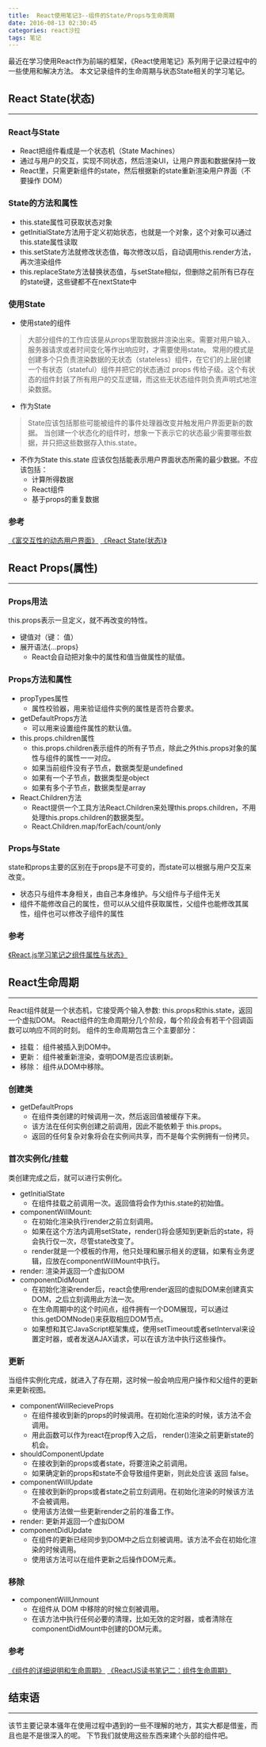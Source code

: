 ```yaml
---
title:  React使用笔记3--组件的State/Props与生命周期
date: 2016-08-13 02:30:45
categories: react沙拉
tags: 笔记
---
```

最近在学习使用React作为前端的框架，《React使用笔记》系列用于记录过程中的一些使用和解决方法。
本文记录组件的生命周期与状态State相关的学习笔记。
<!--more-->

## React State(状态)
-----
### React与State
- React把组件看成是一个状态机（State Machines）
- 通过与用户的交互，实现不同状态，然后渲染UI，让用户界面和数据保持一致
- React里，只需更新组件的state，然后根据新的state重新渲染用户界面（不要操作 DOM）

### State的方法和属性
- this.state属性可获取状态对象
- getInitialState方法用于定义初始状态，也就是一个对象，这个对象可以通过this.state属性读取
- this.setState方法就修改状态值，每次修改以后，自动调用this.render方法，再次渲染组件
- this.replaceState方法替换状态值，与setState相似，但删除之前所有已存在的state键，这些键都不在nextState中

### 使用State
- 使用state的组件
> 大部分组件的工作应该是从props里取数据并渲染出来。需要对用户输入、服务器请求或者时间变化等作出响应时，才需要使用state。
> 常用的模式是创建多个只负责渲染数据的无状态（stateless）组件，在它们的上层创建一个有状态（stateful）组件并把它的状态通过 props 传给子级。这个有状态的组件封装了所有用户的交互逻辑，而这些无状态组件则负责声明式地渲染数据。

- 作为State
> State应该包括那些可能被组件的事件处理器改变并触发用户界面更新的数据。
> 当创建一个状态化的组件时，想象一下表示它的状态最少需要哪些数据，并只把这些数据存入this.state。

- 不作为State
this.state 应该仅包括能表示用户界面状态所需的最少数据。不应该包括：
  - 计算所得数据
  - React组件
  - 基于props的重复数据

### 参考
[《富交互性的动态用户界面》](http://www.css88.com/react/docs/interactivity-and-dynamic-uis.html)
[《React State(状态)》](http://www.runoob.com/react/react-state.html)

## React Props(属性)
-----
### Props用法
this.props表示一旦定义，就不再改变的特性。
- 键值对（键： 值）
- 展开语法{...props}
  - React会自动把对象中的属性和值当做属性的赋值。

### Props方法和属性
- propTypes属性
  - 属性校验器，用来验证组件实例的属性是否符合要求。
- getDefaultProps方法
  - 可以用来设置组件属性的默认值。
- this.props.children属性
  - this.props.children表示组件的所有子节点，除此之外this.props对象的属性与组件的属性一一对应。
  - 如果当前组件没有子节点，数据类型是undefined
  - 如果有一个子节点，数据类型是object
  - 如果有多个子节点，数据类型是array
- React.Children方法
  - React提供一个工具方法React.Children来处理this.props.children，不用处理this.props.children的数据类型。
  - React.Children.map/forEach/count/only

### Props与State
state和props主要的区别在于props是不可变的，而state可以根据与用户交互来改变。
- 状态只与组件本身相关，由自己本身维护。与父组件与子组件无关
- 组件不能修改自己的属性，但可以从父组件获取属性，父组件也能修改其属性，组件也可以修改子组件的属性

### 参考
[《React.js学习笔记之组件属性与状态》](https://segmentfault.com/a/1190000004490882)

## React生命周期
-----
React组件就是一个状态机，它接受两个输入参数: this.props和this.state，返回一个虚拟DOM。
React组件的生命周期分几个阶段，每个阶段会有若干个回调函数可以响应不同的时刻。
组件的生命周期包含三个主要部分：
- 挂载： 组件被插入到DOM中。
- 更新： 组件被重新渲染，查明DOM是否应该刷新。
- 移除： 组件从DOM中移除。

### 创建类
- getDefaultProps
  - 在组件类创建的时候调用一次，然后返回值被缓存下来。
  - 该方法在任何实例创建之前调用，因此不能依赖于 this.props。
  - 返回的任何复杂对象将会在实例间共享，而不是每个实例拥有一份拷贝。

### 首次实例化/挂载
类创建完成之后，就可以进行实例化。
- getInitialState
  - 在组件挂载之前调用一次。返回值将会作为this.state的初始值。
- componentWillMount: 
  - 在初始化渲染执行render之前立刻调用。
  - 如果在这个方法内调用setState，render()将会感知到更新后的state，将会执行仅一次，尽管state改变了。
  - render就是一个模板的作用，他只处理和展示相关的逻辑，如果有业务逻辑，应放在componentWillMount中执行。
- render: 渲染并返回一个虚拟DOM
- componentDidMount
  - 在初始化渲染render后，react会使用render返回的虚拟DOM来创建真实DOM，之后立刻调用此方法一次。
  - 在生命周期中的这个时间点，组件拥有一个DOM展现，可以通过this.getDOMNode()来获取相应DOM节点。
  - 如果想和其它JavaScript框架集成，使用setTimeout或者setInterval来设置定时器，或者发送AJAX请求，可以在该方法中执行这些操作。

### 更新
当组件实例化完成，就进入了存在期，这时候一般会响应用户操作和父组件的更新来更新视图。
- componentWillRecieveProps
  - 在组件接收到新的props的时候调用。在初始化渲染的时候，该方法不会调用。
  - 用此函数可以作为react在prop传入之后， render()渲染之前更新state的机会。
- shouldComponentUpdate
  - 在接收到新的props或者state，将要渲染之前调用。
  - 如果确定新的props和state不会导致组件更新，则此处应该 返回 false。
- componentWillUpdate
  - 在接收到新的props或者state之前立刻调用。在初始化渲染的时候该方法不会被调用。
  - 使用该方法做一些更新render之前的准备工作。
- render: 更新并返回一个虚拟DOM
- componentDidUpdate
  - 在组件的更新已经同步到DOM中之后立刻被调用。该方法不会在初始化渲染的时候调用。
  - 使用该方法可以在组件更新之后操作DOM元素。

### 移除
- componentWillUnmount
  - 在组件从 DOM 中移除的时候立刻被调用。
  - 在该方法中执行任何必要的清理，比如无效的定时器，或者清除在componentDidMount中创建的DOM元素。

### 参考
[《组件的详细说明和生命周期》](http://reactjs.cn/react/docs/component-specs.html)
[《ReactJS读书笔记二：组件生命周期》](http://blog.csdn.net/lihongxun945/article/details/46334379)

## 结束语
-----
该节主要记录本骚年在使用过程中遇到的一些不理解的地方，其实大都是借鉴，而且也是不是很深入的呢。
下节我们就使用这些东西来建个头部的组件吧。
